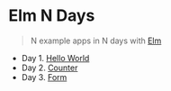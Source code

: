 # Elm N Days

> N example apps in N days with [Elm](http://elm-lang.org/)

- Day 1. [Hello World](/hello-world)
- Day 2. [Counter](/counter)
- Day 3. [Form](/form)
